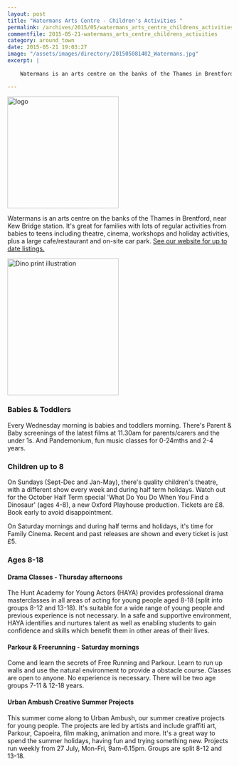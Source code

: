 ```yaml
---
layout: post
title: "Watermans Arts Centre - Children's Activities "
permalink: /archives/2015/05/watermans_arts_centre_childrens_activities.html
commentfile: 2015-05-21-watermans_arts_centre_childrens_activities
category: around_town
date: 2015-05-21 19:03:27
image: "/assets/images/directory/201505081402_Watermans.jpg"
excerpt: |
    
    Watermans is an arts centre on the banks of the Thames in Brentford, near Kew Bridge station. It's great for families with lots of regular activities from babies to teens including theatre, cinema, workshops and holiday activities, plus a large cafe/restaurant and on-site car park. <a href="http://www.watermans.org.uk/">See our website for up to date listings.</a>

---
```


<img src="/assets/images/directory/201505081402_Watermans.jpg" width="250" class="right" alt="logo" />

Watermans is an arts centre on the banks of the Thames in Brentford, near Kew Bridge station. It's great for families with lots of regular activities from babies to teens including theatre, cinema, workshops and holiday activities, plus a large cafe/restaurant and on-site car park. [See our website for up to date listings.](http://www.watermans.org.uk/)

<a href="/assets/images/2015/Dino_print_illustration.jpg" title="See larger version of - Dino print illustration"><img src="/assets/images/2015/Dino_print_illustration_thumb.jpg" width="250" height="306" alt="Dino print illustration" class="right" /></a>

### Babies & Toddlers

Every Wednesday morning is babies and toddlers morning. There's Parent & Baby screenings of the latest films at 11.30am for parents/carers and the under 1s. And Pandemonium, fun music classes for 0-24mths and 2-4 years.

### Children up to 8

On Sundays (Sept-Dec and Jan-May), there's quality children's theatre, with a different show every week and during half term holidays. Watch out for the October Half Term special 'What Do You Do When You Find a Dinosaur' (ages 4-8), a new Oxford Playhouse production. Tickets are £8. Book early to avoid disappointment.

On Saturday mornings and during half terms and holidays, it's time for Family Cinema. Recent and past releases are shown and every ticket is just £5.

### Ages 8-18

#### Drama Classes - Thursday afternoons

The Hunt Academy for Young Actors (HAYA) provides professional drama masterclasses in all areas of acting for young people aged 8-18 (split into groups 8-12 and 13-18). It's suitable for a wide range of young people and previous experience is not necessary. In a safe and supportive environment, HAYA identifies and nurtures talent as well as enabling students to gain confidence and skills which benefit them in other areas of their lives.

#### Parkour & Freerunning - Saturday mornings

Come and learn the secrets of Free Running and Parkour. Learn to run up walls and use the natural environment to provide a obstacle course. Classes are open to anyone. No experience is necessary. There will be two age groups 7-11 & 12-18 years.

#### Urban Ambush Creative Summer Projects

This summer come along to Urban Ambush, our summer creative projects for young people. The projects are led by artists and include graffiti art, Parkour, Capoeira, film making, animation and more. It's a great way to spend the summer holidays, having fun and trying something new. Projects run weekly from 27 July, Mon-Fri, 9am-6.15pm. Groups are split 8-12 and 13-18.
